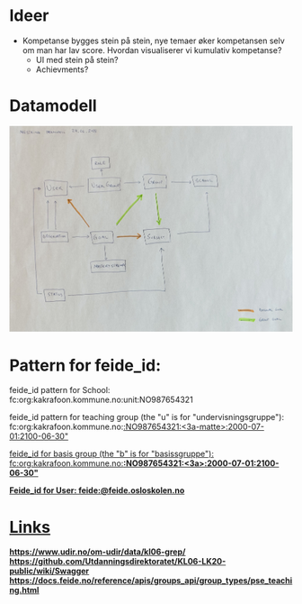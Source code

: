 # Ideer

- Kompetanse bygges stein på stein, nye temaer øker kompetansen selv om man har lav score. Hvordan visualiserer vi kumulativ kompetanse?
  - UI med stein på stein?
  - Achievments?

# Datamodell

![Data Model](data_model.jpeg 'Database Schema Diagram')

# Pattern for feide_id:

feide_id pattern for School:
fc:org:kakrafoon.kommune.no:unit:NO987654321

feide_id pattern for teaching group (the "u" is for "undervisningsgruppe"):
fc:org:kakrafoon.kommune.no:<u>:NO987654321:<3a-matte>:2000-07-01:2100-06-30"

feide_id for basis group (the "b" is for "basissgruppe"):
fc:org:kakrafoon.kommune.no:<b>:NO987654321:<3a>:2000-07-01:2100-06-30"

Feide_id for User:
feide:<username>@feide.osloskolen.no

# Links

https://www.udir.no/om-udir/data/kl06-grep/
https://github.com/Utdanningsdirektoratet/KL06-LK20-public/wiki/Swagger
https://docs.feide.no/reference/apis/groups_api/group_types/pse_teaching.html

